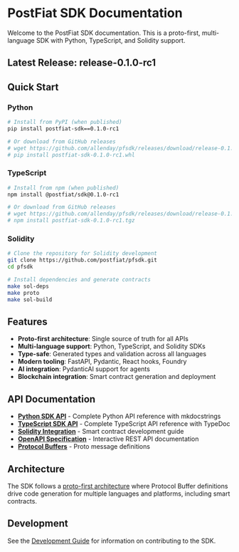 # PostFiat SDK Documentation

Welcome to the PostFiat SDK documentation. This is a proto-first, multi-language SDK with Python, TypeScript, and Solidity support.

## Latest Release: release-0.1.0-rc1

## Quick Start

### Python
```bash
# Install from PyPI (when published)
pip install postfiat-sdk==0.1.0-rc1

# Or download from GitHub releases
# wget https://github.com/allenday/pfsdk/releases/download/release-0.1.0-rc1/postfiat-sdk-0.1.0-rc1.whl
# pip install postfiat-sdk-0.1.0-rc1.whl
```

### TypeScript
```bash
# Install from npm (when published)
npm install @postfiat/sdk@0.1.0-rc1

# Or download from GitHub releases
# wget https://github.com/allenday/pfsdk/releases/download/release-0.1.0-rc1/postfiat-sdk-0.1.0-rc1.tgz
# npm install postfiat-sdk-0.1.0-rc1.tgz
```

### Solidity
```bash
# Clone the repository for Solidity development
git clone https://github.com/postfiat/pfsdk.git
cd pfsdk

# Install dependencies and generate contracts
make sol-deps
make proto
make sol-build
```

## Features

- **Proto-first architecture**: Single source of truth for all APIs
- **Multi-language support**: Python, TypeScript, and Solidity SDKs
- **Type-safe**: Generated types and validation across all languages
- **Modern tooling**: FastAPI, Pydantic, React hooks, Foundry
- **AI integration**: PydanticAI support for agents
- **Blockchain integration**: Smart contract generation and deployment

## API Documentation

- **[Python SDK API](generated/python/index.html)** - Complete Python API reference with mkdocstrings
- **[TypeScript SDK API](generated/typescript/index.html)** - Complete TypeScript API reference with TypeDoc
- **[Solidity Integration](solidity/README.md)** - Smart contract development guide
- **[OpenAPI Specification](api/openapi.md)** - Interactive REST API documentation
- **[Protocol Buffers](generated/proto/index.md)** - Proto message definitions

## Architecture

The SDK follows a [proto-first architecture](ARCHITECTURE.md) where Protocol Buffer definitions drive code generation for multiple languages and platforms, including smart contracts.

## Development

See the [Development Guide](DEVELOPMENT.md) for information on contributing to the SDK.